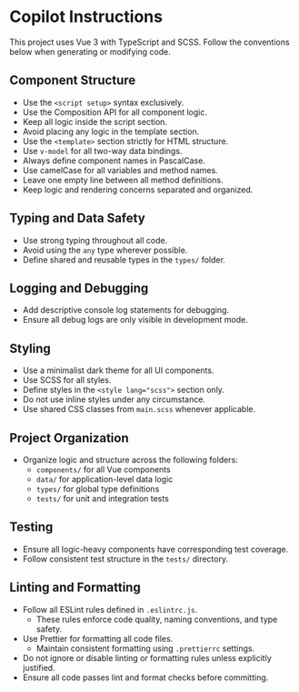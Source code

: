 <!-- Use this file to provide workspace-specific custom instructions to Copilot. For more details, visit https://code.visualstudio.com/docs/copilot/copilot-customization#_use-a-githubcopilotinstructionsmd-file -->

# Copilot Instructions

This project uses Vue 3 with TypeScript and SCSS. Follow the conventions below when generating or modifying code.

## Component Structure

- Use the `<script setup>` syntax exclusively.
- Use the Composition API for all component logic.
- Keep all logic inside the script section.
- Avoid placing any logic in the template section.
- Use the `<template>` section strictly for HTML structure.
- Use `v-model` for all two-way data bindings.
- Always define component names in PascalCase.
- Use camelCase for all variables and method names.
- Leave one empty line between all method definitions.
- Keep logic and rendering concerns separated and organized.

## Typing and Data Safety

- Use strong typing throughout all code.
- Avoid using the `any` type wherever possible.
- Define shared and reusable types in the `types/` folder.

## Logging and Debugging

- Add descriptive console log statements for debugging.
- Ensure all debug logs are only visible in development mode.

## Styling

- Use a minimalist dark theme for all UI components.
- Use SCSS for all styles.
- Define styles in the `<style lang="scss">` section only.
- Do not use inline styles under any circumstance.
- Use shared CSS classes from `main.scss` whenever applicable.

## Project Organization

- Organize logic and structure across the following folders:
  - `components/` for all Vue components
  - `data/` for application-level data logic
  - `types/` for global type definitions
  - `tests/` for unit and integration tests

## Testing

- Ensure all logic-heavy components have corresponding test coverage.
- Follow consistent test structure in the `tests/` directory.

## Linting and Formatting

- Follow all ESLint rules defined in `.eslintrc.js`.
  - These rules enforce code quality, naming conventions, and type safety.
- Use Prettier for formatting all code files.
  - Maintain consistent formatting using `.prettierrc` settings.
- Do not ignore or disable linting or formatting rules unless explicitly justified.
- Ensure all code passes lint and format checks before committing.
